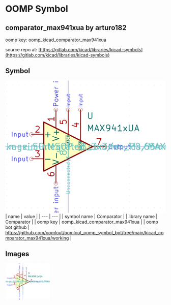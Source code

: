 # OOMP Symbol  
## comparator_max941xua  by arturo182  
  
oomp key: oomp_kicad_comparator_max941xua  
  
source repo at: [https://gitlab.com/kicad/libraries/kicad-symbols](https://gitlab.com/kicad/libraries/kicad-symbols)  
## Symbol  
  
[![working.png](working_600.png)](working.png)  
| name | value | 
| --- | --- | 
| symbol name | Comparator | 
| library name | Comparator | 
| oomp key | oomp_kicad_comparator_max941xua | 
| oomp bot github | https://github.com/oomlout/oomlout_oomp_symbol_bot/tree/main/kicad_comparator_max941xua/working | 
## Images  
  
[![working.png](working_140.png)](working.png)  
